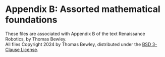 # Appendix B: Assorted mathematical foundations
These files are associated with Appendix B of the text Renaissance Robotics, by Thomas Bewley.<BR>
All files Copyright 2024 by Thomas Bewley, distributed under the <a href="https://github.com/tbewley/RR/blob/main/LICENSE">BSD 3-Clause License</a>.
